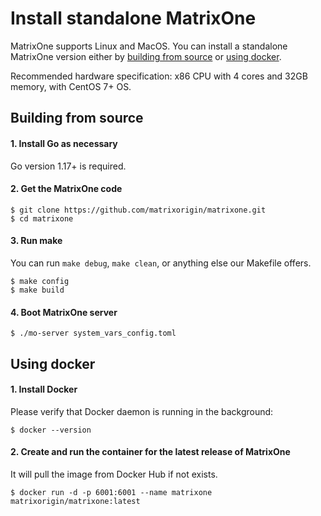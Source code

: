 # **Install standalone MatrixOne**

MatrixOne supports Linux and MacOS. You can install a standalone MatrixOne version either by [building from source](#building-from-source) or [using docker](#using-docker).

Recommended hardware specification: x86 CPU with 4 cores and 32GB memory, with CentOS 7+ OS. 
 
## **Building from source**

#### 1. Install Go as necessary

Go version 1.17+ is required.
  
#### 2. Get the MatrixOne code

```
$ git clone https://github.com/matrixorigin/matrixone.git
$ cd matrixone
```

#### 3. Run make

   You can run `make debug`, `make clean`, or anything else our Makefile offers.

```
$ make config
$ make build
```

#### 4. Boot MatrixOne server

```
$ ./mo-server system_vars_config.toml
```
## **Using docker**

#### 1. Install Docker
Please verify that Docker daemon is running in the background:

```
$ docker --version
```
#### 2. Create and run the container for the latest release of MatrixOne
It will pull the image from Docker Hub if not exists.
   
```
$ docker run -d -p 6001:6001 --name matrixone matrixorigin/matrixone:latest
```

